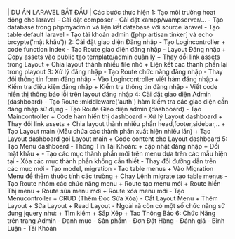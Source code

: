 | DỰ ÁN LARAVEL BẮT ĐẦU |
Các bước thực hiện 
 1: Tạo môi trường hoat động cho laravel
        - Cài đặt composer
        - Cài đặt xampp/wampserver/...
        - Tạo database trong phpmyadmin và liện kết database với source laravel
        - Tạo table default laravel
        - Tạo tài khoản admin ([php artisan tinker] và echo brcypte('mật khẩu'))
 2: Cài đặt giao diện Đăng nhập
        - Tạo Logincontroller
                + code function index
        - Tạo Route giao điện đăng nhập
        - Layout Đăng nhập
                + Copy assets vào public tạo template/admin quản lý
                + Thay đổi link assets trong Layout
                + Chia layout thành nhiều file nhỏ
                + Liện kết các thành phần lại trong playout
 3: Xử lý đăng nhập
        - Tạo Route chức năng đăng nhập
        - Thay đổi thông tin form đăng nhập
        - Vào Logincontroller viết hàm đăng nhập
                + Kiểm tra điều kiện đăng nhập
                + Kiểm tra thông tin đăng nhập
        - Viết code hiển thị thông báo lỗi trên layout đăng nhập
 4: Cài đặt giao diện Admin (dashboard)
        - Tạo Route::middleware('auth') hàm kiểm tra các giao diện cần đăng nhập sử dụng
        - Tạo Route Giao diện admin (dashboard)
        - Tạo Maincontroller
                + Code hàm hiển thị dashboard
        - Xử lý Layout dashboard
                + Thay đổi link assets
                + Chia layout thành nhiều phần head,footer,sidebar,..
                + Tạo Layout main (Mẫu chứa các thành phần xuất hiện nhiều lần)
                + Tạo Layout dashboard gọi Layout main
                + Code content cho Layout dashboard
  5: Tạo Menu dashboard
        - Thông Tin Tải Khoản:
                + cập nhật đăng nhập
                + Đổi mật khẩu
                + 
        - Tạo các mục thành phần mới trên menu dựa trên các mẫu hiện tại
        - Xóa các mục thành phần không cần thiết
        - Thay đổi đường dẫn trên các mục mới
        - Tạo model, migration
        - Tạo table menus
                + Vào Migration Menu để thêm thuộc tính các trường
                + Chạy Lệnh migrate tạo table menus
        - Tạo Route nhóm các chức năng menu
                + Route tạo menu mới
                + Route hiển Thị menu
                + Route sửa menu mới
                + Route xóa menu mới
        - Tạo Menucontroller
                + CRUD (Thêm Đọc Sửa Xóa)
        - Cắt Layout Menu
                + Thêm Layout
                + Sửa Layout
                + Read Layout
        - Ngoài rà còn có một số chức năng sử đụng jquery như:
                + Tìm kiếm
                + Sắp Xếp
                + Tạo Thông Báo
 6: Chức Năng trên trang Admin
        - Danh mục 
        - Sản phẩm
        - Đơn Đặt Hàng
        - Đánh giá 
        - Bình Luận
        - Tài Khoản
        
         
         
         
         
         
         
         
         
         
         
         
         
         
         
         

